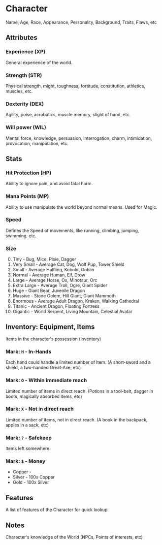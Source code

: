 # Character

Name, Age, Race, Appearance, Personality, Background, Traits, Flaws, etc

## Attributes

### Experience (XP)

General experience of the world.

### Strength (STR)

Physical strength, might, toughness, fortitude, constitution, athletics, muscles, etc.

### Dexterity (DEX)

Agility, poise, acrobatics, muscle memory, slight of hand, etc.

### Will power (WIL)

Mental force, knowledge, persuasion, interrogation, charm, intimidation, provocation, manipulation, etc.

## Stats

### Hit Protection (HP)

Ability to ignore pain, and avoid fatal harm.

### Mana Points (MP)

Ability to use manipulate the world beyond normal means. Used for Magic.

### Speed

Defines the Speed of movements, like running, climbing, jumping, swimming, etc.

### Size

0. Tiny - Bug, Mice, Pixie, Dagger
1. Very Small - Average Cat, Dog, Wolf Pup, Tower Shield
2. Small - Average Halfling, Kobold, Goblin
3. Normal - Average Human, Elf, Drow
4. Large - Average Horse, Ox, Minotaur, Orc
5. Extra Large - Average Troll, Ogre, Giant Spider
6. Huge - Giant Bear, Juvenile Dragon
7. Massive - Stone Golem, Hill Giant, Giant Mammoth
8. Enormous - Average Adult Dragon, Kraken, Walking Cathedral
9. Titanic - Ancient Dragon, Floating Fortress
10. Gigantic - World Serpent, Living Mountain, Celestial Avatar

## Inventory: Equipment, Items

Items in the character's possession (inventory)

### Mark: `H` - In-Hands

Each hand could handle a limited number of Item. (A short-sword and a shield, a two-handed Great-Axe, etc)

### Mark: `O` - Within immediate reach

Limited number of items in direct reach. (Potions in a tool-belt, dagger in boots, magically absorbed items, etc)

### Mark: `X` - Not in direct reach

Limited number of items, not in direct reach. (A book in the backpack, apples in a sack, etc)

### Mark: `?` - Safekeep

Items left somewhere.

### Mark: `$` - Money

- Copper -
- Silver - 100x Copper
- Gold - 100x Silver

## Features

A list of features of the Character for quick lookup

## Notes

Character's knowledge of the World (NPCs, Points of interests, etc)
